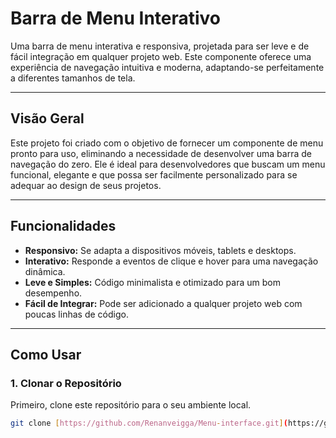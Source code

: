 # Barra de Menu Interativo


Uma barra de menu interativa e responsiva, projetada para ser leve e de fácil integração em qualquer projeto web. Este componente oferece uma experiência de navegação intuitiva e moderna, adaptando-se perfeitamente a diferentes tamanhos de tela.

---

## Visão Geral

Este projeto foi criado com o objetivo de fornecer um componente de menu pronto para uso, eliminando a necessidade de desenvolver uma barra de navegação do zero. Ele é ideal para desenvolvedores que buscam um menu funcional, elegante e que possa ser facilmente personalizado para se adequar ao design de seus projetos.

---

## Funcionalidades

* **Responsivo:** Se adapta a dispositivos móveis, tablets e desktops.
* **Interativo:** Responde a eventos de clique e hover para uma navegação dinâmica.
* **Leve e Simples:** Código minimalista e otimizado para um bom desempenho.
* **Fácil de Integrar:** Pode ser adicionado a qualquer projeto web com poucas linhas de código.

---

## Como Usar

### 1. Clonar o Repositório

Primeiro, clone este repositório para o seu ambiente local.

```bash
git clone [https://github.com/Renanveigga/Menu-interface.git](https://github.com/Renanveigga/Menu-interface.git)
